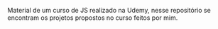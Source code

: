 Material de um curso de JS realizado na Udemy, nesse repositório se encontram os projetos propostos no curso feitos por mim.
